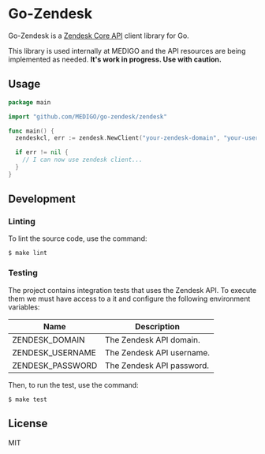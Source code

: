 # Go-Zendesk

Go-Zendesk is a [Zendesk Core API](https://developer.zendesk.com/rest_api/docs/core/introduction) client library for Go.

This library is used internally at MEDIGO and the API resources are being implemented as needed.
**It's work in progress. Use with caution.**

## Usage

```go
package main

import "github.com/MEDIGO/go-zendesk/zendesk"

func main() {
  zendeskcl, err := zendesk.NewClient("your-zendesk-domain", "your-username", "your-api-password")

  if err != nil {
    // I can now use zendesk client...
  }
}
```

## Development

### Linting

To lint the source code, use the command:

```
$ make lint
```

### Testing

The project contains integration tests that uses the Zendesk API. To execute them we must have access to a it and configure the following environment variables:

| Name             | Description
| ---------------- | ----------------------------------
| ZENDESK_DOMAIN   | The Zendesk API domain.
| ZENDESK_USERNAME | The Zendesk API username.
| ZENDESK_PASSWORD | The Zendesk API password.


Then, to run the test, use the command:

```
$ make test
```

## License

MIT

